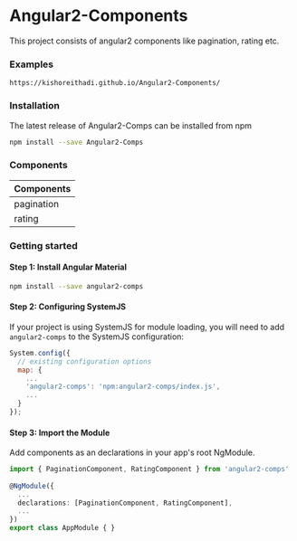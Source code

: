 # Angular2-Components

This project consists of angular2 components like pagination, rating etc.

### Examples

`https://kishoreithadi.github.io/Angular2-Components/`

### Installation

The latest release of Angular2-Comps can be installed from npm

```bash
npm install --save Angular2-Comps
```

### Components

| Components       |
|------------------|
| pagination       |  
| rating           |



### Getting started

#### Step 1: Install Angular Material 

```bash
npm install --save angular2-comps
```

#### Step 2: Configuring SystemJS

If your project is using SystemJS for module loading, you will need to add `angular2-comps` 
to the SystemJS configuration:

```js
System.config({
  // existing configuration options
  map: {
    ...
    'angular2-comps': 'npm:angular2-comps/index.js',
    ...
  }
});
```

#### Step 3: Import the Module
  
Add components as an declarations in your app's root NgModule.  
  
```ts
import { PaginationComponent, RatingComponent } from 'angular2-comps'
 
@NgModule({
  ...
  declarations: [PaginationComponent, RatingComponent],
  ...
})
export class AppModule { }
```